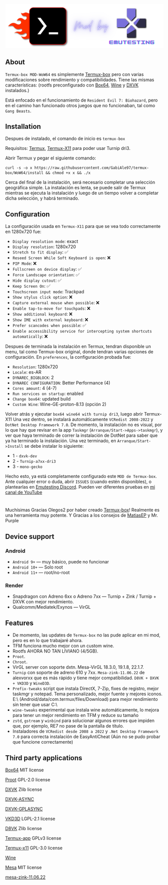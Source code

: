 ![logo](icon/logoEmuTesting.png "logo")

## About
`Termux-box MOD-WoW64` es simplemente [Termux-box](https://github.com/olegos2/termux-box) pero con varias modificaciones sobre rendimiento y compatibilidades. Tiene las mísmas características: (rootfs preconfigurado con [Box64](https://github.com/ptitSeb/box64), [Wine](https://www.winehq.org/) y [DXVK](https://github.com/doitsujin/dxvk) instalados.)

Está enfocado en el funcionamiento de `Resident Evil 7: Biohazard`, pero en el camino han funcionado otros juegos que no funcionaban, tal como `Gang Beasts`. 

## Installation
Despues de instalado, el comando de inicio es `termux-box`

Requisitos:
[Termux](https://f-droid.org/repo/com.termux_118.apk),
[Termux-X11](https://raw.githubusercontent.com/olegos2/termux-box/WoW64/components/termux-x11-arm64-v8a-debug-latest.apk) para poder usar Turnip dri3.

Abrir Termux y pegar el siguiente comando: 

```
curl -s -o x https://raw.githubusercontent.com/GabiAle97/termux-box/WoW64/install && chmod +x x && ./x
```

Cerca del final de la instalación, será necesario completar una selección geográfica simple. La instalación es lenta, se puede salir de Termux mientras se ejecuta la instalación y luego de un tiempo volver a completar dicha selección, y habrá terminado.

## Configuration

La configuración usada en `Termux-X11` para que se vea todo correctamente en 1280x720 fue:
* `Display resolution mode`: exact
* `Display resolution`: 1280x720
* `Stretch to fit display`: ✅
* `Reseed Screen While Soft Keyboard is open`: ❌
* `PIP Mode`: ❌
* `Fullscreen on device display`: ✅
* `Force Landscape orientation`: ✅
* `Hide display cutout`: ✅
* `Keep Screen On`: ✅
* `Touchscreen input mode`: Trackpad
* `Show stylus click option`: ❌
* `Capture external mouse when possible`: ❌
* `Enable tap-to-move for touchpads`: ❌
* `Show additional keyboard`: ❌
* `Show IME with external keyboard`: ❌
* `Prefer scancodes when possible`: ✅
* `Enable accessibility service for intercepting system shortcuts automatically`: ❌

Despues de terminada la instalación en Termux, tendran disponible un menu, tal como Termux-box original, donde tendran varias opciones de configuración. 
En `preferences`, la configuración probada fue:
* `Resolution`: 1280x720
* `Locale`: es-AR
* `DYNAREC_BIGBLOCK`: 2
* `DYNAREC CONFIGURATION`: Better Performance (4)
* `Cores amount`: 4 (4-7)
* `Run services on startup`: enabled
* `Change box64`: updated build
* `Custom Wine`: Wine-GE-proton-8.13 (opción 2) 

Volver atrás y ejecutar `box64 wine64 with turnip dri3`, luego abrir Termux-X11
Una vez dentro, se instalará automáticamente `VCRedist 2008-2022` y `DotNet Desktop Framework 7.0`. De momento, la instalación no es visual, por lo que hay que revisar en la app `Taskmgr` (`Arranque/Start->Apps->taskmgr`), y ver que haya terminado de correr la instalación de DotNet para saber que ya ha terminado la instalación.
Una vez terminado, en `Arranque/Start->Install` se debe instalar lo siguiente:
* 1 - `dxvk-dev`
* 2 - `Turnip-a7xx-dri3`
* 3 - `mono-gecko`

Hecho esto, ya está completamente configurado este `MOD de Termux-box`. Ante cualquier error o duda, abrir `ISSUES` (cuando estén disponibles), o plantearlas en [Emutesting Discord](https://discord.com/invite/zGnEcUZgtF).
Pueden ver diferentes pruebas en [mi canal de YouTube](https://www.youtube.com/@EmuTesting)

#
Muchísimas Gracias Olegos2 por haber creado [Termux-box](https://github.com/olegos2/termux-box)! Realmente es una herramienta muy potente. 
Y Gracias a los consejos de [MatiasEP](https://github.com/MatiasEP) y Mr. Purple 

## Device support
### Android
* `Android 9+` — muy básico, puede no funcionar
* `Android 10+` — Solo root
* `Android 11+` — root/no-root
### Render
* Snapdragon con Adreno 6xx o Adreno 7xx — Turnip + Zink / Turnip + DXVK con mejor rendimiento.
* Qualcomm/Mediatek/Exynos — VirGL

## Features
* De momento, las updates de `Termux-box` no las pude aplicar en mi mod, pero es en lo que trabajaré ahora.
* TFM funciona mucho mejor con un custom wine.
* Rootfs AHORA NO TAN LIVIANO (4/5GB).
* `Proot`.
* `Chroot`.
* VirGL server con soporte dxtn. Mesa-VirGL 18.3.0, 19.1.8, 22.1.7.
* `Turnip` con soporte de adreno 610 y 7xx. `Mesa-zink-11.06.22` de alexvorxx que es más rápido y tiene mejor compatibilidad. `D8VK + DXVK + VKD3D` y `WineD3D`.
* `Prefix-tweaks` script que instala DirectX, 7-Zip, fixes de registro, mejor taskmgr y notepad. Tema personalizado, mejor fuente y mejores iconos. E:\ (Android/data/com.termux/files/Download) para mejor rendimiento sin tener que usar C:\
* `wine-tweaks` experimental que instala wine automáticamente, lo mejora para tener un mejor rendimiento en TFM y reduce su tamaño
* `zstd`, `gstream` y `winbind` para solucionar algunos errores que impiden que, por ejemplo, RE7 no pase de la pantalla de título.
* Instaladores de `VCRedist desde 2008 a 2022` y `.Net Desktop Framework 7.0` para correcta instalación de EasyAntiCheat (Aún no se pudo probar que funcione correctamente)

## Third party applications

[Box64](https://github.com/ptitSeb/box64) MIT license

[Proot](https://github.com/termux/proot) GPL-2.0 license

[DXVK](https://github.com/doitsujin/dxvk) Zlib license

[DXVK-ASYNC](https://github.com/Sporif/dxvk-async)

[DXVK-GPLASYNC](https://gitlab.com/Ph42oN/dxvk-gplasync)

[VKD3D](https://github.com/lutris/vkd3d) LGPL-2.1 license

[D8VK](https://github.com/AlpyneDreams/d8vk) Zlib license

[Termux-app](https://github.com/termux/termux-app) GPLv3 license

[Termux-x11](https://github.com/termux/termux-x11) GPL-3.0 license

[Wine](https://wiki.winehq.org/Licensing)

[Mesa](https://docs.mesa3d.org/license.html) MIT license

[mesa-zink-11.06.22](https://github.com/alexvorxx/mesa-zink-11.06.22)
